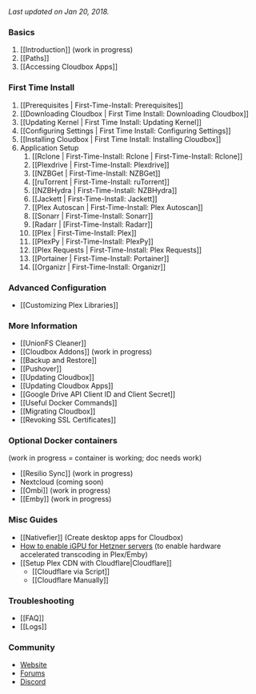 _Last updated on Jan 20, 2018._

### Basics ###
1. [[Introduction]] (work in progress)
1. [[Paths]]
1. [[Accessing Cloudbox Apps]]

### First Time Install ###
1. [[Prerequisites | First-Time-Install: Prerequisites]]
1. [[Downloading Cloudbox | First Time Install: Downloading Cloudbox]]
1. [[Updating Kernel | First Time Install: Updating Kernel]]
1. [[Configuring Settings | First Time Install: Configuring Settings]]
1. [[Installing Cloudbox | First Time Install: Installing Cloudbox]]
1. Application Setup
    1. [[Rclone | First-Time-Install: Rclone | First-Time-Install: Rclone]]
    1. [[Plexdrive | First-Time-Install: Plexdrive]]
    1. [[NZBGet | First-Time-Install: NZBGet]]
    1. [[ruTorrent | First-Time-Install: ruTorrent]]
    1. [[NZBHydra | First-Time-Install: NZBHydra]]
    1. [[Jackett | First-Time-Install: Jackett]]
    1. [[Plex Autoscan | First-Time-Install: Plex Autoscan]]
    1. [[Sonarr | First-Time-Install: Sonarr]]
    1. [Radarr | [First-Time-Install: Radarr]]
    1. [[Plex | First-Time-Install: Plex]]
    1. [[PlexPy | First-Time-Install: PlexPy]]
    1. [[Plex Requests | First-Time-Install: Plex Requests]]
    1. [[Portainer | First-Time-Install: Portainer]]
    1. [[Organizr | First-Time-Install: Organizr]]

### Advanced Configuration ###
- [[Customizing Plex Libraries]]

### More Information ###
- [[UnionFS Cleaner]]
- [[Cloudbox Addons]] (work in progress)
- [[Backup and Restore]]
- [[Pushover]]
- [[Updating Cloudbox]]
- [[Updating Cloudbox Apps]]
- [[Google Drive API Client ID and Client Secret]]
- [[Useful Docker Commands]]
- [[Migrating Cloudbox]]
- [[Revoking SSL Certificates]]


### Optional Docker containers
(work in progress = container is working; doc needs work)
- [[Resilio Sync]] (work in progress)
- Nextcloud (coming soon)
- [[Ombi]] (work in progress)
- [[Emby]] (work in progress)

### Misc Guides
- [[Nativefier]] (Create desktop apps for Cloudbox)
- [How to enable iGPU for Hetzner servers](https://github.com/desimaniac/docs/blob/master/enable_igpu_on_hetzner.md) (to enable hardware accelerated transcoding in Plex/Emby)
- [[Setup Plex CDN with Cloudflare|Cloudflare]]
  - [[Cloudflare via Script]]
  - [[Cloudflare Manually]]



### Troubleshooting ###
- [[FAQ]]
- [[Logs]]

### Community ###
- [Website](https://www.cloudbox.rocks)
- [Forums](https://forums.cloudbox.rocks)
- [Discord](https://discord.gg/xmNYmSJ)
